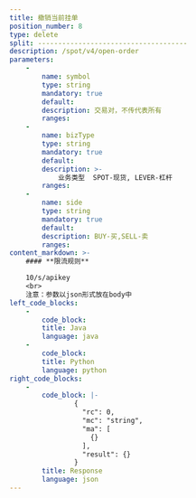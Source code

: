 ```yaml
---
title: 撤销当前挂单
position_number: 8
type: delete
split: -------------------------------------
description: /spot/v4/open-order
parameters:
    -
        name: symbol
        type: string
        mandatory: true
        default:
        description: 交易对，不传代表所有
        ranges:
    -
        name: bizType
        type: string
        mandatory: true
        default:
        description: >-
            业务类型  SPOT-现货, LEVER-杠杆
        ranges:
    -
        name: side
        type: string
        mandatory: true
        default:
        description: BUY-买,SELL-卖
        ranges:
content_markdown: >-
    #### **限流规则**

    10/s/apikey
    <br>
    注意：参数以json形式放在body中
left_code_blocks:
    -
        code_block:
        title: Java
        language: java
    -
        code_block:
        title: Python
        language: python
right_code_blocks:
    -
        code_block: |-
                {
                  "rc": 0,
                  "mc": "string",
                  "ma": [
                    {}
                  ],
                  "result": {}
                }
        title: Response
        language: json
---
```

